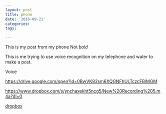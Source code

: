 ```yaml
---
layout: post
title: phone
date: '2016-09-21'
categories: 
tags: 

---
```





This is my post from my phone 
Not
*bold*

This is me trying to use voice recognition on my telephone and water to make a post.

Voice

https://drive.google.com/open?id=0BwVK83sm6XQGNFhULTczcFBiMGM

https://www.dropbox.com/s/ynchaxekht5ncg5/New%20Recording%205.m4a?dl=0

[dropbox](https://www.dropbox.com/s/ynchaxekht5ncg5/New%20Recording%205.m4a?dl=0)



